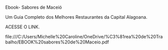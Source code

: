 Ebook- Sabores de Maceió

Um Guia Completo dos Melhores Restaurantes da Capital Alagoana.

ACESSE O LINK.

file:///C:/Users/Michelle%20Caroline/OneDrive/%C3%81rea%20de%20Trabalho/EBOOK%20sabores%20de%20Maceio.pdf


